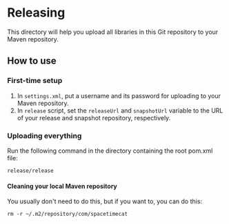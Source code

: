 # Releasing

This directory will help you upload all libraries in this Git repository
to your Maven repository.

## How to use

### First-time setup

1. In `settings.xml`,
put a username and its password for uploading to your Maven repository.
1. In `release` script,
set the `releaseUrl` and `snapshotUrl`
variable to the URL of your release and snapshot repository, respectively.

### Uploading everything

Run the following command
in the directory containing the root pom.xml file:

```
release/release
```

#### Cleaning your local Maven repository

You usually don't need to do this,
but if you want to, you can do this:

```
rm -r ~/.m2/repository/com/spacetimecat
```
